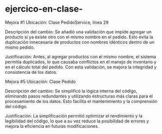 # ejercico-en-clase-

Mejora #1
Ubicación: Clase PedidoService, línea 29

Descripción del cambio:
Se añadió una validación que impide agregar un producto si ya existe otro con el mismo nombre en el pedido. Esto evita la duplicación innecesaria de productos con nombres idénticos dentro de un mismo pedido.

Justificación:
Antes, al agregar productos con el mismo nombre, el sistema permitía duplicados, lo que causaba conflictos en el manejo de inventario y en el cálculo total del pedido. Con esta validación, se mejora la integridad y consistencia de los datos.

Mejora #5
Ubicación: Clase Pedido

Descripción del cambio:
Se simplificó la lógica interna del código, eliminando pasos redundantes y utilizando estructuras más claras para el procesamiento de los datos. Esto facilita el mantenimiento y la comprensión del código.

Justificación:
La simplificación permitió optimizar el rendimiento y la legibilidad del código, lo que a su vez reduce la posibilidad de errores y mejora la eficiencia en futuras modificaciones.
